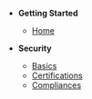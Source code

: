 - **Getting Started**
  - [Home](/)

- **Security**
  - [Basics](Security/notes.md)
  - [Certifications](Security/Certifications/notes.md)
  - [Compliances](Security/Compliances/notes.md)


<!-- Compliances
- ISO 27001
- ISO 27017
- ISO 27018
- CSA STAR
- SOC 1, SOC 2, and SOC 3 -->